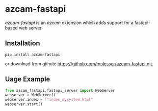 # azcam-fastapi

*azcam-fastapi* is an *azcam* extension which adds support for a fastapi-based web server.

## Installation

`pip install azcam-fastapi`

or download from github: https://github.com/mplesser/azcam-fastapi.git.

## Uage Example

```python
from azcam_fastapi.fastapi_server import WebServer
webserver = WebServer()
webserver.index = f"index_mysystem.html"
webserver.start()
```
